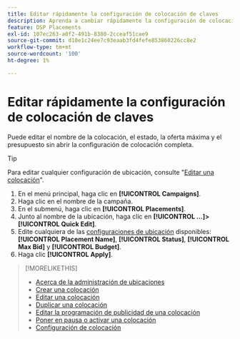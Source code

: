 ```yaml
---
title: Editar rápidamente la configuración de colocación de claves
description: Aprenda a cambiar rápidamente la configuración de colocación de claves.
feature: DSP Placements
exl-id: 107ec263-a0f2-491b-8380-2cceaf51cae9
source-git-commit: d10e1c24ee7c93eaab3fd4fefe853860226cc8e2
workflow-type: tm+mt
source-wordcount: '100'
ht-degree: 1%

---
```


# Editar rápidamente la configuración de colocación de claves

<!-- Some placements don't have this option. Clarify which placement types aren't eligible -- is it PG placements, or all placements using private inventory? And anything else? -->

Puede editar el nombre de la colocación, el estado, la oferta máxima y el presupuesto sin abrir la configuración de colocación completa.

>[!TIP]
>
> Para editar cualquier configuración de ubicación, consulte &quot;[Editar una colocación](/help/dsp/campaign-management/placements/placement-edit.md)&quot;.

1. En el menú principal, haga clic en **[!UICONTROL Campaigns]**.
1. Haga clic en el nombre de la campaña.
1. En el submenú, haga clic en **[!UICONTROL Placements]**.
1. Junto al nombre de la ubicación, haga clic en **[!UICONTROL ...]>[!UICONTROL Quick Edit]**.
1. Edite cualquiera de las [configuraciones de ubicación](placement-settings.md) disponibles:  **[!UICONTROL Placement Name]**, **[!UICONTROL Status]**, **[!UICONTROL Max Bid]** y **[!UICONTROL Budget]**.
1. Haga clic **[!UICONTROL Apply]**.

>[!MORELIKETHIS]
>
>* [Acerca de la administración de ubicaciones](placement-about.md)
>* [Crear una colocación](placement-create.md)
>* [Editar una colocación](placement-edit.md)
>* [Duplicar una colocación](placement-duplicate.md)
>* [Editar la programación de publicidad de una colocación](placement-edit-ad-schedule.md)
>* [Poner en pausa o activar una colocación](placement-pause-activate.md)
>* [Configuración de colocación](placement-settings.md)

